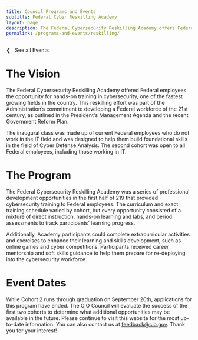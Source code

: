 ```yaml
---
title: Council Programs and Events
subtitle: Federal Cyber Reskilling Academy
layout: page
description: The Federal Cybersecurity Reskilling Academy offers Federal employees the opportunity for hands-on training in cybersecurity, one of the fastest growing fields in the country.
permalink: /programs-and-events/reskilling/
---
```

<p><a class="text-primary-dark text-bold margin-bottom-2" href="{{ site.baseurl }}/programs-and-events/" style="text-decoration:none;">❮ &nbsp; See all Events</a></p>

# The Vision
The Federal Cybersecurity Reskilling Academy offered Federal employees the opportunity for hands-on training in cybersecurity, one of the fastest growing fields in the country. This reskilling effort was part of the Administration’s commitment to developing a Federal workforce of the 21st century, as outlined in the President's Management Agenda and the recent Government Reform Plan.

The inaugural class was made up of current Federal employees who do not work in the IT field and was designed to help them build foundational skills in the field of Cyber Defense Analysis. The second cohort was open to all Federal employees, including those working in IT.

# The Program
The Federal Cybersecurity Reskilling Academy was a series of professional development opportunities in the first half of 219 that provided cybersecurity training to Federal employees. The curriculum and exact training schedule varied by cohort, but every opportunity consisted of a mixture of direct instruction, hands-on learning and labs, and period assessments to track participants’ learning progress.

Additionally, Academy participants could complete extracurricular activities and exercises to enhance their learning and skills development, such as online games and cyber competitions. Participants received career mentorship and soft skills guidance to help them prepare for re-deploying into the cybersecurity workforce.

# Event Dates
While Cohort 2 runs through graduation on September 20th, applications for this program have ended. The CIO Council will evaluate the success of the first two cohorts to determine what additional opportunities may be available in the future. Please continue to visit this website for the most up-to-date information. You can also contact us at [feedback@cio.gov](mailto:feedback@cio.gov). Thank you for your interest! 

&nbsp;
